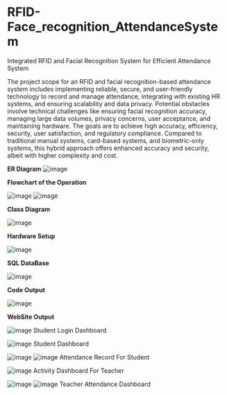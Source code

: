# RFID-Face_recognition_AttendanceSystem
Integrated RFID and Facial Recognition System for Efficient Attendance System

The project scope for an RFID and facial recognition-based attendance system includes implementing reliable, secure, and user-friendly technology to record and manage attendance, integrating with existing HR systems, and ensuring scalability and data privacy. Potential obstacles involve technical challenges like ensuring facial recognition accuracy, managing large data volumes, privacy concerns, user acceptance, and maintaining hardware. The goals are to achieve high accuracy, efficiency, security, user satisfaction, and regulatory compliance. Compared to traditional manual systems, card-based systems, and biometric-only systems, this hybrid approach offers enhanced accuracy and security, albeit with higher complexity and cost.

**ER Diagram**
![image](https://github.com/user-attachments/assets/3bd47344-bd79-43ce-b7b8-13c3ad328d4a)

**Flowchart of the Operation**

![image](https://github.com/user-attachments/assets/a78dacea-e4fa-4dd5-b3c7-7cc2cda0592a)
![image](https://github.com/user-attachments/assets/585821cc-db93-4c0c-b166-338b05231b36)

**Class Diagram**

![image](https://github.com/user-attachments/assets/dd8b73b9-1ae1-4885-9a96-bfcd8adeab22)

**Hardware Setup**

![image](https://github.com/user-attachments/assets/e873872e-30ad-4911-be15-3c0281abd0d8)


**SQL DataBase**

![image](https://github.com/user-attachments/assets/2a0bcd3b-4c83-4def-9529-96ff4f893902)

**Code Output**

![image](https://github.com/user-attachments/assets/82c67f0a-e780-47fb-abfe-a07875c28cac)

**WebSite Output**

![image](https://github.com/user-attachments/assets/b1a8c125-bc60-41e3-b8a4-014e8e7525cc)
Student Login Dashboard

![image](https://github.com/user-attachments/assets/58689ce2-e7d5-49ea-84aa-6a633e576a78)
Student Dashboard

![image](https://github.com/user-attachments/assets/16f2a93f-950a-41e8-af88-e82406e1d3de)
![image](https://github.com/user-attachments/assets/88d81782-0edb-40bb-87d8-797b7dacd666)
Attendance Record For Student

![image](https://github.com/user-attachments/assets/bb017a87-82ea-4517-b4b7-3624a80cdd97)
Activity Dashboard For Teacher

![image](https://github.com/user-attachments/assets/8d5bb9f5-30cf-45ea-ad8e-52feb41c2c1b)
![image](https://github.com/user-attachments/assets/27434764-320b-4dec-abe1-30cb1c3c6fc1)
Teacher Attendance Dashboard
